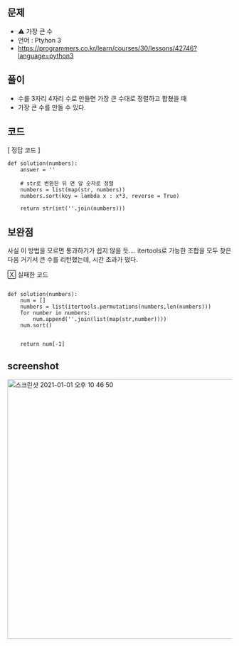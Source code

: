 ## 문제
- ⚠️ 가장 큰 수 
- 언어 : Ptyhon 3
- https://programmers.co.kr/learn/courses/30/lessons/42746?language=python3


## 풀이
- 수를 3자리 4자리 수로 만들면 가장 큰 수대로 정렬하고 합쳤을 때
- 가장 큰 수를 만들 수 있다.

## 코드

[ 정답 코드 ]
```
def solution(numbers):
    answer = ''
    
    # str로 변환한 뒤 맨 앞 숫자로 정렬
    numbers = list(map(str, numbers))
    numbers.sort(key = lambda x : x*3, reverse = True)
    
    return str(int(''.join(numbers)))
```

## 보완점

사실 이 방법을 모르면 통과하기가 쉽지 않을 듯....
itertools로 가능한 조합을 모두 찾은 다음 거기서 큰 수를 리턴했는데, 시간 초과가 떴다.


🅇 실패한 코드
```import itertools

def solution(numbers):
    num = []
    numbers = list(itertools.permutations(numbers,len(numbers)))
    for number in numbers:
        num.append(''.join(list(map(str,number))))
    num.sort()
        
    
    return num[-1]

```


## screenshot

<img width="584" alt="스크린샷 2021-01-01 오후 10 46 50" src="https://user-images.githubusercontent.com/35520314/103439799-77d7f300-4c83-11eb-825c-7951fc49a85b.png">



